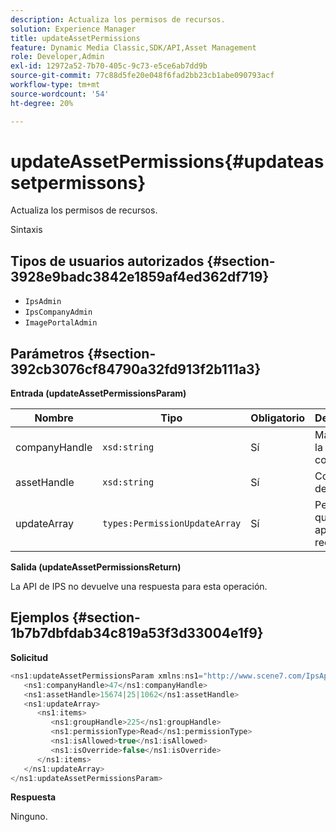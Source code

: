 ```yaml
---
description: Actualiza los permisos de recursos.
solution: Experience Manager
title: updateAssetPermissions
feature: Dynamic Media Classic,SDK/API,Asset Management
role: Developer,Admin
exl-id: 12972a52-7b70-405c-9c73-e5ce6ab7dd9b
source-git-commit: 77c88d5fe20e048f6fad2bb23cb1abe090793acf
workflow-type: tm+mt
source-wordcount: '54'
ht-degree: 20%

---
```


# updateAssetPermissions{#updateassetpermissons}

Actualiza los permisos de recursos.

Sintaxis

## Tipos de usuarios autorizados {#section-3928e9badc3842e1859af4ed362df719}

* `IpsAdmin`
* `IpsCompanyAdmin`
* `ImagePortalAdmin`

## Parámetros {#section-392cb3076cf84790a32fd913f2b111a3}

**Entrada (updateAssetPermissionsParam)**

| Nombre | Tipo | Obligatorio | Descripción |
|---|---|---|---|
| companyHandle | `xsd:string` | Sí | Manejo de la compañía. |
| assetHandle | `xsd:string` | Sí | Controlador de recurso. |
| updateArray | `types:PermissionUpdateArray` | Sí | Permisos que desea aplicar al recurso. |

**Salida (updateAssetPermissionsReturn)**

La API de IPS no devuelve una respuesta para esta operación.

## Ejemplos {#section-1b7b7dbfdab34c819a53f3d33004e1f9}

**Solicitud**

```java
<ns1:updateAssetPermissionsParam xmlns:ns1="http://www.scene7.com/IpsApi/xsd">
   <ns1:companyHandle>47</ns1:companyHandle>
   <ns1:assetHandle>15674|25|1062</ns1:assetHandle>
   <ns1:updateArray>
      <ns1:items>
         <ns1:groupHandle>225</ns1:groupHandle>
         <ns1:permissionType>Read</ns1:permissionType>
         <ns1:isAllowed>true</ns1:isAllowed>
         <ns1:isOverride>false</ns1:isOverride>
      </ns1:items>
   </ns1:updateArray>
</ns1:updateAssetPermissionsParam>
```

**Respuesta**

Ninguno.
